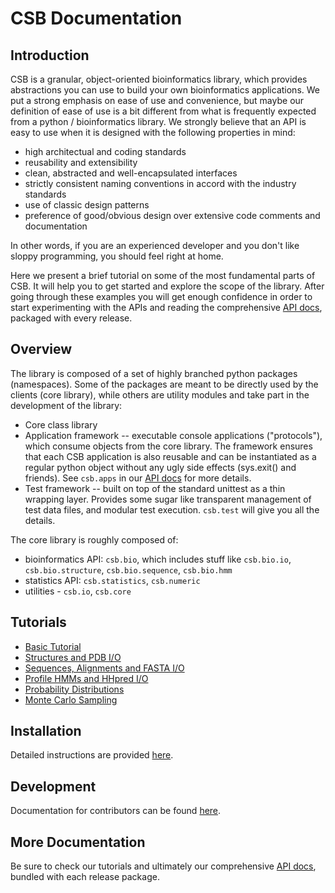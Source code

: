 # CSB Documentation

## Introduction

CSB is a granular, object-oriented bioinformatics library, which provides 
abstractions you can use to build your own bioinformatics applications. 
We put a strong emphasis on ease of use and convenience, but maybe our 
definition of ease of use is a bit different from what is frequently 
expected from a python / bioinformatics library. We strongly believe that 
an API is easy to use when it is designed with the following properties in mind:

* high architectual and coding standards
* reusability and extensibility
* clean, abstracted and well-encapsulated interfaces
* strictly consistent naming conventions in accord with the industry standards
* use of classic design patterns
* preference of good/obvious design over extensive code comments and documentation

In other words, if you are an experienced developer and you don't like sloppy 
programming, you should feel right at home.

Here we present a brief tutorial on some of the most fundamental parts of 
CSB. It will help you to get started and explore the scope of the library. 
After going through these examples you will get enough confidence in order 
to start experimenting with the APIs and reading the comprehensive 
[API docs](api-docs), packaged with every release.

## Overview

The library is composed of a set of highly branched python packages 
(namespaces). Some of the packages are meant to be directly used by the 
clients (core library), while others are utility modules and take part 
in the development of the library:

* Core class library
* Application framework -- executable console applications ("protocols"), 
which consume objects from the core library. The framework ensures that each 
CSB application is also reusable and can be instantiated as a regular python 
object without any ugly side effects (sys.exit() and friends). See ``csb.apps`` 
in our [API docs](api-docs) for more details.
* Test framework -- built on top of the standard unittest as a thin wrapping 
layer. Provides some sugar like transparent management of test data files, 
and modular test execution. ``csb.test`` will give you all the details.

The core library is roughly composed of:
* bioinformatics API: ``csb.bio``, which includes stuff like ``csb.bio.io``, 
``csb.bio.structure``, ``csb.bio.sequence``, ``csb.bio.hmm``
* statistics API: ``csb.statistics``, ``csb.numeric``
* utilities - ``csb.io``, ``csb.core``

## Tutorials

* [Basic Tutorial](basic-tutorial.md)
* [Structures and PDB I/O](structures-and-pdb-io.md)
* [Sequences, Alignments and FASTA I/O](sequences-alignments-and-fasta-io.md)
* [Profile HMMs and HHpred I/O](profile-hmms-and-hhpred-io.md)
* [Probability Distributions](probability-distributions.md)
* [Monte Carlo Sampling](monte-carlo-sampling.md)

## Installation

Detailed instructions are provided [here](installation.md).

## Development

Documentation for contributors can be found [here](for-developers.md).

## More Documentation

Be sure to check our tutorials and ultimately our comprehensive 
[API docs](api-docs), bundled with each release package.

